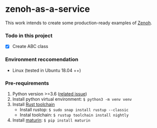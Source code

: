 # zenoh-as-a-service
This work intends to create some production-ready examples of [Zenoh](http://zenoh.io/). 


### Todo in this project
- [x] Create ABC class

### Environment reccomendation
- Linux (tested in Ubuntu 18.04 ++)

### Pre-requirements
1. Python version >=3.6 ([related issue](https://github.com/eclipse-zenoh/zenoh-python/commit/0e9b37780730b13b827e949e941922f53e5626b4))
2. Install python virtual environment: `$ python3 -m venv venv`
3. Install [Rust toolchain](https://rustup.rs/)
    - Install rustop: `$ sudo snap install rustup --classic`
    - Instal toolchain: `$ rustup toolchain install nightly`
4. Install [maturin](https://github.com/PyO3/maturin): `$ pip install maturin`